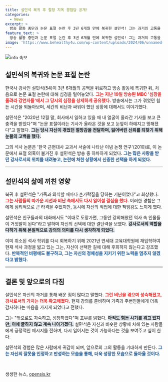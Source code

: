 ```yaml
---
title: 설민석 복귀 후 절정 지옥 경험담 공개!
categories:
  - News
excerpt: >
  방송 활동 중단과 논문 표절 논란 후 3년 6개월 만에 복귀한 설민석! 그는 과거의 고통을 솔직히 털어놓으며 다시 공부를 결심한 이유와 그간의 심정을 공유했다. 그의 이재의 동기와 결단이 궁금하다면 클릭해 보세요!
feature_text: >
  방송 활동 중단과 논문 표절 논란 후 3년 6개월 만에 복귀한 설민석! 그는 과거의 고통을 솔직히 털어놓으며 다시 공부를 결심한 이유와 그간의 심정을 공유했다. 그의 이재의 동기와 결단이 궁금하다면 클릭해 보세요!
image: 'https://www.behealthy4u.com/wp-content/uploads/2024/06/unnamed-file.png'
---
```


<p><img src="https://www.behealthy4u.com/wp-content/uploads/2024/06/unnamed-file.png" alt="info 속보" /></p>

<h2 data-ke-size="size26">설민석의 복귀와 논문 표절 논란</h2>

<p data-ke-size="size16">한국사 강사인 설민석(54)이 3년 6개월의 공백을 뒤로하고 방송 활동에 복귀한 뒤, 처음으로 논문 표절 논란에 대해 심경을 털어놓았다. <b><span style="color: #ee2323;">그는 지난 19일 방송된 MBC '심장을 울려라 강연자들'에서 그 당시의 심정을 상세하게 공유했다.</span></b> 방송에서는 그가 겪었던 힘든 시간을 되돌아보며, 세간의 비난과 싸워야 했던 상황에 대해서도 이야기했다.</p>

<p data-ke-size="size16">설민석은 "2020년 12월 말, 회사에서 일하고 있을 때 내 얼굴이 올라간 기사를 보고 큰 충격을 받았다"며 "논문 표절이라는 기사가 올라온 것을 보고 눈앞이 하얘지고 멍해졌다"고 말했다. <b><span style="background-color: #21538527;">그는 당시 자신이 겪었던 절망감을 전달하며, 잃어버린 신뢰를 되찾기 위해 눈물의 고백을 했다.</span></b></p>

<p data-ke-size="size16">그의 석사 논문은 '한국 근현대사 교과서 서술에 나타난 이념 논쟁 연구'(2010)로, 이 논문에서 표절 의혹이 불거진 후 설민석은 방송 중 하차하게 되었다. <b><span style="color: #1a5490;">그는 많은 사랑을 받던 강사로서의 위치를 내려놓고, 논란에 처한 상황에서 신중한 선택을 하게 되었다.</span></b></p>

<hr>

<h2 data-ke-size="size26">설민석의 삶에 끼친 영향</h2>

<p data-ke-size="size16">복귀 후 설민석은 "가족과 외식할 때마다 손가락질을 당하는 기분이었다"고 회상했다. <b><span style="color: #ee2323;">그는 사람들의 따가운 시선과 비난 속에서도 다시 일어설 결심을 했다.</span></b> 이러한 경험은 그에게 심리적으로 큰 타격을 주었지만, 동시에 자신의 직업에 대한 책임감도 느끼게 했다.</p>

<p data-ke-size="size16">설민석은 친구들과의 대화에서도 "이대로 도망가면, 그동안 강의해왔던 역사 속 인물들이 거짓말이 된다"라고 말하며 자신의 선택에 대한 결단력을 보였다. <b><span style="background-color: #21538527;">강사로서의 역할을 다하기 위해 본질적으로 강의의 의미를 다시 생각하게 되었다.</span></b></p>

<p data-ke-size="size16">이미 취소된 석사 학위를 다시 회복하기 위해 2021년 연세대 교육대학원에 재입학하여 현재 석사 과정을 밟고 있는 그는, 자신이 선택한 길에 대해 후회하지 않는다고 강조했다. <b><span style="color: #1a5490;">반복적인 비평에도 불구하고, 그는 자신의 정체성을 지키기 위한 노력을 멈추지 않겠다고 밝혔다.</span></b></p>

<hr>

<h2 data-ke-size="size26">결론 및 앞으로의 다짐</h2>

<p data-ke-size="size16">설민석은 자신의 과거를 통해 배운 점이 많다고 말했다. <b><span style="color: #ee2323;">그런 비난을 겪으며 성숙해졌고, 강사로서의 가치는 더욱 확고해졌다.</span></b> 현재 강의를 준비하며 가족과 주변인들에게 더욱 감사하다는 마음을 가지게 되었다고 전했다.</p>

<p data-ke-size="size16">그는 "앞으로도 자숙하고, 성장하겠다"며 포부를 밝혔다. <b><span style="background-color: #21538527;">아직도 힘든 시기를 겪고 있지만, 이에 굴하지 않고 계속 나아가겠다.</span></b> 설민석은 자신과 비슷한 상황에 처해 있는 사람들에게 긍정적인 메시지를 전하며, 다시 일어서는 것이 가능하다는 것을 보여주고 싶어 한다.</p>

<p data-ke-size="size16">설민석의 경험은 많은 사람에게 귀감이 되며, 앞으로의 그의 활동을 기대하게 만든다. <b><span style="color: #1a5490;">그는 자신의 잘못을 인정하고 반성하는 모습을 통해, 더욱 성장한 모습으로 돌아올 것이다.</span></b></p>

<p data-ke-size="size16">&nbsp;</p>
생생한 뉴스, <a href="https://opensis.kr" rel="dofollow">opensis.kr</a>


